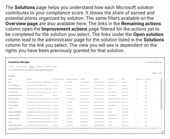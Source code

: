 The **Solutions** page helps you understand how each Microsoft solution contributes to your compliance score. It shows the share of earned and potential points organized by solution. The same filters available on the **Overview page** are also available here. The links in the **Remaining actions** column open the **Improvement actions** page filtered for the actions yet to be completed for the solution you select. The links under the **Open solution** column lead to the administrator page for the solution listed in the **Solutions** column for the link you select. The view you will see is dependent on the rights you have been previously granted for that solution.

 [![Compliance Manager--Solutions view](../media/solutions.png)](../media/solutions.png#lightbox)
